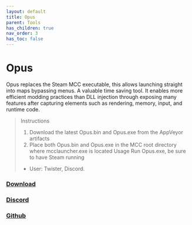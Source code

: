 ```yaml
---
layout: default
title: Opus
parent: Tools
has_children: true
nav_order: 3
has_toc: false
---
```

# Opus
Opus replaces the Steam MCC executable, this allows launching straight into maps bypassing menus. A valuable time saving tool.
It enables more efficient modding practices than DLL injection through exposing many features after capturing elements such as rendering, memory, input, and runtime code.

> Instructions
>1. Download the latest Opus.bin and Opus.exe from the AppVeyor artifacts
>2. Place both Opus.bin and Opus.exe in the MCC root directory where mcclauncher.exe is located
Usage
Run Opus.exe, be sure to have Steam running
>- User: Twister, Discord.


### [Download](https://ci.appveyor.com/project/Assault-on-the-Control-Room/opus/build/artifacts)

### [Discord](https://discord.gg/ksvhEQD)

### [Github](https://github.com/Assault-on-the-Control-Room/Opus/)
